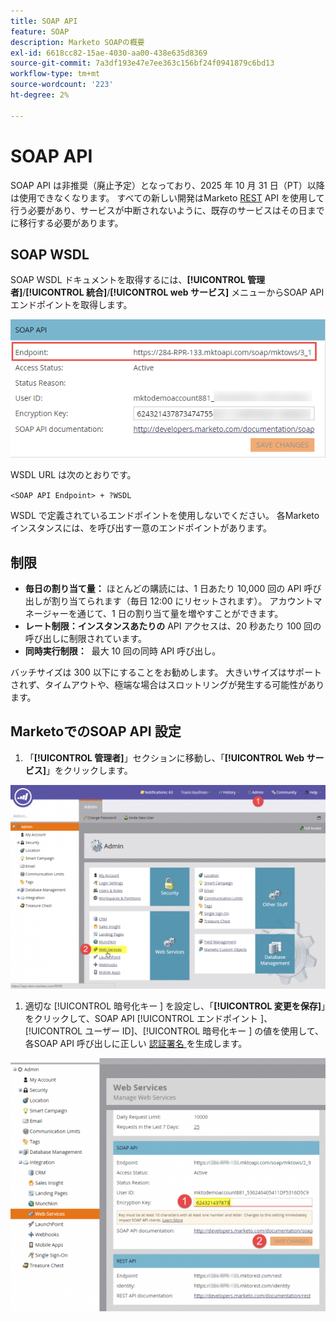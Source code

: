 ```yaml
---
title: SOAP API
feature: SOAP
description: Marketo SOAPの概要
exl-id: 6618cc82-15ae-4030-aa00-438e635d8369
source-git-commit: 7a3df193e47e7ee363c156bf24f0941879c6bd13
workflow-type: tm+mt
source-wordcount: '223'
ht-degree: 2%

---
```


# SOAP API

SOAP API は非推奨（廃止予定）となっており、2025 年 10 月 31 日（PT）以降は使用できなくなります。  すべての新しい開発はMarketo [REST](https://developer.adobe.com/marketo-apis/) API を使用して行う必要があり、サービスが中断されないように、既存のサービスはその日までに移行する必要があります。

## SOAP WSDL

SOAP WSDL ドキュメントを取得するには、**[!UICONTROL 管理者]**/**[!UICONTROL 統合]**/**[!UICONTROL web サービス]** メニューからSOAP API エンドポイントを取得します。

![SOAP エンドポイント ](assets/endpoint-soap.png)

WSDL URL は次のとおりです。

`<SOAP API Endpoint> + ?WSDL`

WSDL で定義されているエンドポイントを使用しないでください。 各Marketo インスタンスには、を呼び出す一意のエンドポイントがあります。

## 制限

- **毎日の割り当て量：** ほとんどの購読には、1 日あたり 10,000 回の API 呼び出しが割り当てられます（毎日 12:00 にリセットされます）。 アカウントマネージャーを通じて、1 日の割り当て量を増やすことができます。
- **レート制限：インスタンスあたりの** API アクセスは、20 秒あたり 100 回の呼び出しに制限されています。
- **同時実行制限：**  最大 10 回の同時 API 呼び出し。

バッチサイズは 300 以下にすることをお勧めします。 大きいサイズはサポートされず、タイムアウトや、極端な場合はスロットリングが発生する可能性があります。

## MarketoでのSOAP API 設定

1. 「**[!UICONTROL 管理者]**」セクションに移動し、「**[!UICONTROL Web サービス]**」をクリックします。

![admin-web-services2](assets/admin-web-services2.png)

1. 適切な [!UICONTROL  暗号化キー ] を設定し、「**[!UICONTROL 変更を保存]**」をクリックして、SOAP API [!UICONTROL  エンドポイント ]、[!UICONTROL  ユーザー ID]、[!UICONTROL  暗号化キー ] の値を使用して、各SOAP API 呼び出しに正しい [ 認証署名 ](authentication-signature.md) を生成します。

![admin-web-services3](assets/admin-web-services3.png)
